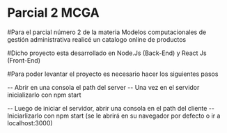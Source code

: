 # Parcial 2 MCGA

#Para el parcial número 2 de la materia Modelos computacionales de gestión administrativa realicé un catalogo online de productos 

#Dicho proyecto esta desarrollado en Node.Js (Back-End) y React Js (Front-End)

#Para poder levantar el proyecto es necesario hacer los siguientes pasos 

-- Abrir en una consola el path del server
-- Una vez en el servidor inicializarlo con npm start 

-- Luego de iniciar el servidor, abrir una consola en el path del cliente
-- Iniciarlizarlo con npm start (se le abrirá en su navegador por defecto o ir a localhost:3000)
